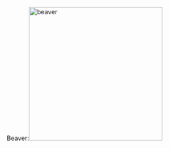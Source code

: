 [//]: # (title: Dragon Age: Inquisition)

<include src="ReuseMe.xml" include-id="reuse_DA_img"/>


<p>
Beaver:<img src="beaver.jpg" animated="true" alt="beaver" width="300"/>
</p>